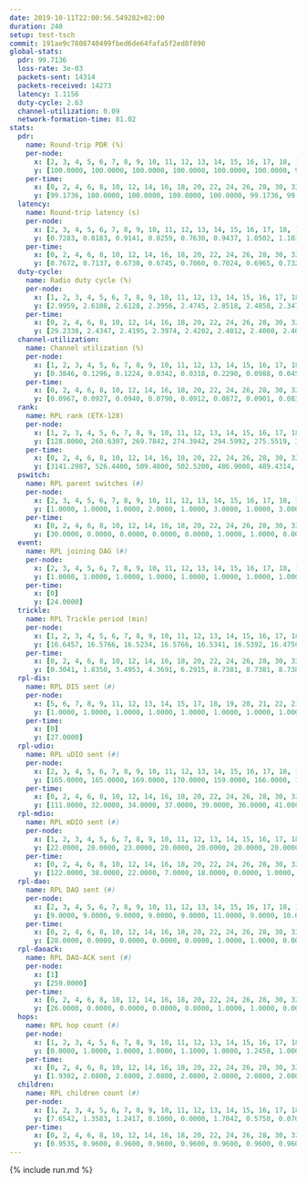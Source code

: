 ```yaml
---
date: 2019-10-11T22:00:56.549282+02:00
duration: 240
setup: test-tsch
commit: 191ae9c7808740499fbed6de64fafa5f2ed8f890
global-stats:
  pdr: 99.7136
  loss-rate: 3e-03
  packets-sent: 14314
  packets-received: 14273
  latency: 1.1156
  duty-cycle: 2.63
  channel-utilization: 0.09
  network-formation-time: 81.02
stats:
  pdr:
    name: Round-trip PDR (%)
    per-node:
      x: [2, 3, 4, 5, 6, 7, 8, 9, 10, 11, 12, 13, 14, 15, 16, 17, 18, 19, 20, 21, 22, 23, 24, 25]
      y: [100.0000, 100.0000, 100.0000, 100.0000, 100.0000, 100.0000, 99.8377, 100.0000, 100.0000, 100.0000, 99.8188, 100.0000, 100.0000, 99.4819, 100.0000, 99.3721, 99.6558, 100.0000, 98.4797, 99.4845, 99.6656, 99.3464, 98.4746, 99.5215]
    per-time:
      x: [0, 2, 4, 6, 8, 10, 12, 14, 16, 18, 20, 22, 24, 26, 28, 30, 32, 34, 36, 38, 40, 42, 44, 46, 48, 50, 52, 54, 56, 58, 60, 62, 64, 66, 68, 70, 72, 74, 76, 78, 80, 82, 84, 86, 88, 90, 92, 94, 96, 98, 100, 102, 104, 106, 108, 110, 112, 114, 116, 118, 120, 122, 124, 126, 128, 130, 132, 134, 136, 138, 140, 142, 144, 146, 148, 150, 152, 154, 156, 158, 160, 162, 164, 166, 168, 170, 172, 174, 176, 178, 180, 182, 184, 186, 188, 190, 192, 194, 196, 198, 200, 202, 204, 206, 208, 210, 212, 214, 216, 218, 220, 222, 224, 226, 228, 230, 232, 234, 236, 238]
      y: [99.1736, 100.0000, 100.0000, 100.0000, 100.0000, 99.1736, 99.1667, 100.0000, 100.0000, 100.0000, 100.0000, 99.1667, 98.3333, 99.1667, 100.0000, 99.1597, 99.1667, 100.0000, 100.0000, 98.3333, 98.3333, 99.1597, 99.1667, 98.3471, 96.6667, 99.1667, 100.0000, 100.0000, 100.0000, 100.0000, 100.0000, 98.3333, 99.1667, 100.0000, 100.0000, 100.0000, 96.6667, 100.0000, 100.0000, 99.1667, 100.0000, 100.0000, 100.0000, 100.0000, 99.1667, 99.1667, 100.0000, 100.0000, 100.0000, 100.0000, 100.0000, 100.0000, 100.0000, 100.0000, 100.0000, 100.0000, 100.0000, 100.0000, 98.3333, 100.0000, 100.0000, 100.0000, 100.0000, 100.0000, 98.3333, 100.0000, 100.0000, 100.0000, 100.0000, 99.1667, 100.0000, 100.0000, 100.0000, 100.0000, 100.0000, 100.0000, 100.0000, 100.0000, 100.0000, 100.0000, 100.0000, 98.3333, 100.0000, 100.0000, 100.0000, 100.0000, 100.0000, 100.0000, 100.0000, 100.0000, 99.1667, 100.0000, 100.0000, 100.0000, 100.0000, 100.0000, 100.0000, 100.0000, 100.0000, 100.0000, 100.0000, 100.0000, 100.0000, 100.0000, 100.0000, 100.0000, 100.0000, 100.0000, 100.0000, 100.0000, 100.0000, 100.0000, 100.0000, 100.0000, 100.0000, 100.0000, 100.0000, 100.0000, 100.0000, 96.9697]
  latency:
    name: Round-trip latency (s)
    per-node:
      x: [2, 3, 4, 5, 6, 7, 8, 9, 10, 11, 12, 13, 14, 15, 16, 17, 18, 19, 20, 21, 22, 23, 24, 25]
      y: [0.7283, 0.8183, 0.9141, 0.8259, 0.7630, 0.9437, 1.0502, 1.1037, 0.8706, 0.9945, 0.9817, 0.9590, 0.9744, 1.1144, 1.1754, 1.2591, 1.2029, 1.2884, 1.3342, 1.5114, 1.4270, 1.4940, 1.5792, 1.4538]
    per-time:
      x: [0, 2, 4, 6, 8, 10, 12, 14, 16, 18, 20, 22, 24, 26, 28, 30, 32, 34, 36, 38, 40, 42, 44, 46, 48, 50, 52, 54, 56, 58, 60, 62, 64, 66, 68, 70, 72, 74, 76, 78, 80, 82, 84, 86, 88, 90, 92, 94, 96, 98, 100, 102, 104, 106, 108, 110, 112, 114, 116, 118, 120, 122, 124, 126, 128, 130, 132, 134, 136, 138, 140, 142, 144, 146, 148, 150, 152, 154, 156, 158, 160, 162, 164, 166, 168, 170, 172, 174, 176, 178, 180, 182, 184, 186, 188, 190, 192, 194, 196, 198, 200, 202, 204, 206, 208, 210, 212, 214, 216, 218, 220, 222, 224, 226, 228, 230, 232, 234, 236, 238]
      y: [0.7672, 0.7137, 0.6730, 0.6745, 0.7060, 0.7024, 0.6965, 0.7322, 0.6904, 0.6982, 0.7630, 0.6704, 0.6363, 0.6728, 0.6850, 0.6115, 0.6867, 0.7378, 0.6957, 0.7284, 0.7681, 0.6908, 0.6946, 0.7540, 0.6335, 0.7798, 0.6747, 0.6367, 0.6471, 0.6981, 0.6536, 0.6684, 0.7215, 0.6610, 0.6759, 0.7166, 0.7544, 0.7545, 0.6982, 0.6711, 0.6086, 0.6838, 0.6930, 0.7311, 0.7668, 0.6830, 0.6961, 0.8596, 0.9328, 0.7503, 0.7107, 0.7394, 0.7390, 0.9307, 1.1552, 1.1765, 0.8759, 0.8567, 0.8943, 1.1098, 1.3201, 1.2468, 0.9938, 0.9552, 0.7990, 1.1532, 1.6094, 1.4172, 1.2156, 1.0702, 1.0300, 1.1528, 1.6642, 1.6753, 1.5159, 1.3280, 1.1548, 1.2712, 1.6136, 1.6685, 1.5526, 1.5595, 1.4102, 1.2616, 1.6005, 1.5786, 1.6142, 1.5883, 1.6250, 1.5780, 1.7004, 1.6125, 1.6291, 1.6615, 1.5653, 1.6246, 1.6603, 1.6291, 1.6730, 1.6235, 1.6107, 1.5937, 1.6257, 1.6343, 1.6027, 1.6483, 1.6643, 1.5530, 1.5915, 1.5453, 1.6346, 1.5706, 1.5694, 1.5416, 1.6066, 1.5796, 1.6172, 1.6090, 1.6163, 1.6576]
  duty-cycle:
    name: Radio duty cycle (%)
    per-node:
      x: [1, 2, 3, 4, 5, 6, 7, 8, 9, 10, 11, 12, 13, 14, 15, 16, 17, 18, 19, 20, 21, 22, 23, 24, 25]
      y: [2.9959, 2.6108, 2.6128, 2.3956, 2.4745, 2.8518, 2.4858, 2.3478, 2.5511, 2.5848, 2.4648, 2.6169, 2.7595, 2.5694, 2.7918, 2.6228, 2.6990, 2.6296, 2.6320, 2.5853, 2.6456, 2.6862, 2.7607, 2.7464, 2.7006]
    per-time:
      x: [0, 2, 4, 6, 8, 10, 12, 14, 16, 18, 20, 22, 24, 26, 28, 30, 32, 34, 36, 38, 40, 42, 44, 46, 48, 50, 52, 54, 56, 58, 60, 62, 64, 66, 68, 70, 72, 74, 76, 78, 80, 82, 84, 86, 88, 90, 92, 94, 96, 98, 100, 102, 104, 106, 108, 110, 112, 114, 116, 118, 120, 122, 124, 126, 128, 130, 132, 134, 136, 138, 140, 142, 144, 146, 148, 150, 152, 154, 156, 158, 160, 162, 164, 166, 168, 170, 172, 174, 176, 178, 180, 182, 184, 186, 188, 190, 192, 194, 196, 198, 200, 202, 204, 206, 208, 210, 212, 214, 216, 218, 220, 222, 224, 226, 228, 230, 232, 234, 236, 238]
      y: [29.2338, 2.4347, 2.4195, 2.3974, 2.4202, 2.4012, 2.4000, 2.4046, 2.4139, 2.4222, 2.4056, 2.4109, 2.4118, 2.3971, 2.4023, 2.4006, 2.3867, 2.3964, 2.3885, 2.3956, 2.4154, 2.4066, 2.4107, 2.4070, 2.4203, 2.4106, 2.4120, 2.4075, 2.3944, 2.4067, 2.4096, 2.3976, 2.4000, 2.4067, 2.3957, 2.4018, 2.3896, 2.4120, 2.4238, 2.4094, 2.4010, 2.4083, 2.4154, 2.4143, 2.4069, 2.4213, 2.4004, 2.4085, 2.3873, 2.4166, 2.4128, 2.4059, 2.4097, 2.4000, 2.4239, 2.4298, 2.4227, 2.4289, 2.4231, 2.4405, 2.4336, 2.4500, 2.4278, 2.4085, 2.4310, 2.4163, 2.4394, 2.4169, 2.4125, 2.4188, 2.4092, 2.4224, 2.4053, 2.4233, 2.4191, 2.4021, 2.4052, 2.3938, 2.4020, 2.4123, 2.3995, 2.4019, 2.4128, 2.4182, 2.4178, 2.4082, 2.4062, 2.4158, 2.4003, 2.3998, 2.4060, 2.4094, 2.4173, 2.4216, 2.4160, 2.4226, 2.4106, 2.4101, 2.4026, 2.4104, 2.4055, 2.4155, 2.4019, 2.4144, 2.4028, 2.4140, 2.3958, 2.4012, 2.3879, 2.3901, 2.4005, 2.4007, 2.3955, 2.4061, 2.3886, 2.3972, 2.4039, 2.3969, 2.4056, 2.4057]
  channel-utilization:
    name: Channel utilization (%)
    per-node:
      x: [1, 2, 3, 4, 5, 6, 7, 8, 9, 10, 11, 12, 13, 14, 15, 16, 17, 18, 19, 20, 21, 22, 23, 24, 25]
      y: [0.3846, 0.1296, 0.1224, 0.0342, 0.0318, 0.2290, 0.0988, 0.0451, 0.0359, 0.1331, 0.0315, 0.0642, 0.1532, 0.0509, 0.1393, 0.1076, 0.0443, 0.0726, 0.0742, 0.0523, 0.0358, 0.0366, 0.0327, 0.0318, 0.0321]
    per-time:
      x: [0, 2, 4, 6, 8, 10, 12, 14, 16, 18, 20, 22, 24, 26, 28, 30, 32, 34, 36, 38, 40, 42, 44, 46, 48, 50, 52, 54, 56, 58, 60, 62, 64, 66, 68, 70, 72, 74, 76, 78, 80, 82, 84, 86, 88, 90, 92, 94, 96, 98, 100, 102, 104, 106, 108, 110, 112, 114, 116, 118, 120, 122, 124, 126, 128, 130, 132, 134, 136, 138, 140, 142, 144, 146, 148, 150, 152, 154, 156, 158, 160, 162, 164, 166, 168, 170, 172, 174, 176, 178, 180, 182, 184, 186, 188, 190, 192, 194, 196, 198, 200, 202, 204, 206, 208, 210, 212, 214, 216, 218, 220, 222, 224, 226, 228, 230, 232, 234, 236, 238]
      y: [0.0967, 0.0927, 0.0940, 0.0790, 0.0912, 0.0872, 0.0901, 0.0837, 0.0888, 0.0950, 0.0901, 0.0915, 0.0896, 0.0835, 0.0865, 0.0845, 0.0782, 0.0832, 0.0823, 0.0851, 0.0956, 0.0909, 0.0895, 0.0875, 0.0938, 0.0889, 0.0897, 0.0873, 0.0824, 0.0867, 0.0876, 0.0820, 0.0844, 0.0867, 0.0791, 0.0833, 0.0809, 0.0907, 0.0951, 0.0888, 0.0811, 0.0848, 0.0907, 0.0890, 0.0857, 0.0916, 0.0843, 0.0877, 0.0776, 0.0897, 0.0868, 0.0862, 0.0853, 0.0826, 0.0952, 0.0968, 0.0951, 0.0946, 0.0943, 0.1004, 0.0958, 0.1049, 0.0970, 0.0870, 0.0993, 0.0924, 0.0984, 0.0879, 0.0876, 0.0903, 0.0876, 0.0940, 0.0867, 0.0946, 0.0923, 0.0835, 0.0826, 0.0804, 0.0856, 0.0907, 0.0813, 0.0847, 0.0891, 0.0919, 0.0900, 0.0859, 0.0838, 0.0898, 0.0848, 0.0837, 0.0866, 0.0903, 0.0930, 0.0919, 0.0922, 0.0909, 0.0901, 0.0907, 0.0878, 0.0903, 0.0884, 0.0918, 0.0842, 0.0899, 0.0857, 0.0902, 0.0846, 0.0861, 0.0808, 0.0796, 0.0853, 0.0839, 0.0813, 0.0847, 0.0787, 0.0838, 0.0864, 0.0827, 0.0891, 0.0889]
  rank:
    name: RPL rank (ETX-128)
    per-node:
      x: [1, 2, 3, 4, 5, 6, 7, 8, 9, 10, 11, 12, 13, 14, 15, 16, 17, 18, 19, 20, 21, 22, 23, 24, 25]
      y: [128.0000, 260.6307, 269.7842, 274.3942, 294.5992, 275.5519, 375.4856, 388.2863, 444.3045, 336.5436, 475.6091, 414.2295, 443.1230, 477.0691, 443.4549, 542.3745, 783.6492, 585.1165, 596.6000, 623.3469, 956.1220, 922.6559, 734.9194, 744.2449, 733.8659]
    per-time:
      x: [0, 2, 4, 6, 8, 10, 12, 14, 16, 18, 20, 22, 24, 26, 28, 30, 32, 34, 36, 38, 40, 42, 44, 46, 48, 50, 52, 54, 56, 58, 60, 62, 64, 66, 68, 70, 72, 74, 76, 78, 80, 82, 84, 86, 88, 90, 92, 94, 96, 98, 100, 102, 104, 106, 108, 110, 112, 114, 116, 118, 120, 122, 124, 126, 128, 130, 132, 134, 136, 138, 140, 142, 144, 146, 148, 150, 152, 154, 156, 158, 160, 162, 164, 166, 168, 170, 172, 174, 176, 178, 180, 182, 184, 186, 188, 190, 192, 194, 196, 198, 200, 202, 204, 206, 208, 210, 212, 214, 216, 218, 220, 222, 224, 226, 228, 230, 232, 234, 236, 238]
      y: [3141.2987, 526.4400, 509.4800, 502.5200, 486.9000, 489.4314, 500.6275, 518.3400, 515.3400, 512.5962, 504.9804, 506.0588, 513.6481, 502.0000, 486.7800, 489.9400, 472.2600, 467.6000, 476.1569, 480.8269, 480.8000, 473.7647, 465.9804, 462.9800, 465.3400, 465.5283, 462.3600, 460.9216, 454.8431, 462.6154, 463.0577, 443.6200, 453.5600, 454.1000, 445.0400, 446.3200, 456.5882, 458.0962, 456.4808, 452.6600, 462.2400, 471.9000, 475.3000, 487.1600, 480.2600, 470.8302, 475.7500, 463.6600, 461.1000, 473.5000, 482.9000, 484.8600, 481.0784, 471.8235, 477.6731, 480.6538, 487.4800, 488.1569, 482.2157, 477.5800, 485.7170, 499.3400, 498.1923, 483.6863, 482.9608, 475.3846, 476.7358, 469.5000, 474.3800, 471.0196, 471.0196, 470.4118, 470.8600, 477.5294, 466.3654, 458.8600, 459.6800, 456.9800, 458.8800, 459.0800, 455.5294, 453.7255, 454.5400, 450.7200, 449.8800, 451.8800, 456.9800, 460.5800, 463.1961, 461.5600, 457.5490, 463.5600, 461.1961, 462.2000, 463.6000, 459.0800, 462.4118, 460.6800, 457.4902, 455.3000, 458.2000, 468.2745, 457.7115, 453.6000, 457.9216, 457.6863, 451.5200, 463.5882, 458.0196, 449.0200, 446.0800, 446.9000, 444.5000, 442.5200, 443.4400, 443.2800, 443.1000, 440.7600, 443.8235, 438.3725]
  pswitch:
    name: RPL parent switches (#)
    per-node:
      x: [2, 3, 4, 5, 6, 7, 8, 9, 10, 11, 12, 13, 14, 15, 16, 17, 18, 19, 20, 21, 22, 23, 24, 25]
      y: [1.0000, 1.0000, 1.0000, 2.0000, 1.0000, 3.0000, 1.0000, 3.0000, 1.0000, 3.0000, 4.0000, 4.0000, 6.0000, 4.0000, 11.0000, 8.0000, 9.0000, 5.0000, 5.0000, 6.0000, 7.0000, 9.0000, 6.0000, 7.0000]
    per-time:
      x: [0, 2, 4, 6, 8, 10, 12, 14, 16, 18, 20, 22, 24, 26, 28, 30, 32, 34, 36, 38, 40, 42, 44, 46, 48, 50, 52, 54, 56, 58, 60, 62, 64, 66, 68, 70, 72, 74, 76, 78, 80, 82, 84, 86, 88, 90, 92, 94, 96, 98, 100, 102, 104, 106, 108, 110, 112, 114, 116, 118, 120, 122, 124, 126, 128, 130, 132, 134, 136, 138, 140, 142, 144, 146, 148, 150, 152, 154, 156, 158, 160, 162, 164, 166, 168, 170, 172, 174, 176, 178, 180, 182, 184, 186, 188, 190, 192, 194, 196, 198, 200, 202, 204, 206, 208, 210, 212, 214, 216, 218, 220, 222, 224, 226, 228, 230, 232, 234, 236, 238]
      y: [30.0000, 0.0000, 0.0000, 0.0000, 0.0000, 1.0000, 1.0000, 0.0000, 0.0000, 2.0000, 1.0000, 1.0000, 4.0000, 2.0000, 0.0000, 0.0000, 0.0000, 0.0000, 1.0000, 2.0000, 0.0000, 1.0000, 1.0000, 0.0000, 0.0000, 3.0000, 0.0000, 1.0000, 1.0000, 2.0000, 2.0000, 0.0000, 0.0000, 0.0000, 0.0000, 0.0000, 1.0000, 2.0000, 2.0000, 0.0000, 0.0000, 0.0000, 0.0000, 0.0000, 0.0000, 3.0000, 2.0000, 0.0000, 0.0000, 0.0000, 0.0000, 0.0000, 1.0000, 1.0000, 2.0000, 2.0000, 0.0000, 1.0000, 1.0000, 0.0000, 3.0000, 0.0000, 2.0000, 1.0000, 1.0000, 2.0000, 3.0000, 0.0000, 0.0000, 1.0000, 1.0000, 1.0000, 0.0000, 1.0000, 2.0000, 0.0000, 0.0000, 0.0000, 0.0000, 0.0000, 1.0000, 1.0000, 0.0000, 0.0000, 0.0000, 0.0000, 0.0000, 0.0000, 1.0000, 0.0000, 1.0000, 0.0000, 1.0000, 0.0000, 0.0000, 0.0000, 1.0000, 0.0000, 1.0000, 0.0000, 0.0000, 1.0000, 2.0000, 0.0000, 1.0000, 1.0000, 0.0000, 1.0000, 1.0000, 0.0000, 0.0000, 0.0000, 0.0000, 0.0000, 0.0000, 0.0000, 0.0000, 0.0000, 1.0000, 1.0000]
  event:
    name: RPL joining DAG (#)
    per-node:
      x: [2, 3, 4, 5, 6, 7, 8, 9, 10, 11, 12, 13, 14, 15, 16, 17, 18, 19, 20, 21, 22, 23, 24, 25]
      y: [1.0000, 1.0000, 1.0000, 1.0000, 1.0000, 1.0000, 1.0000, 1.0000, 1.0000, 1.0000, 1.0000, 1.0000, 1.0000, 1.0000, 1.0000, 1.0000, 1.0000, 1.0000, 1.0000, 1.0000, 1.0000, 1.0000, 1.0000, 1.0000]
    per-time:
      x: [0]
      y: [24.0000]
  trickle:
    name: RPL Trickle period (min)
    per-node:
      x: [1, 2, 3, 4, 5, 6, 7, 8, 9, 10, 11, 12, 13, 14, 15, 16, 17, 18, 19, 20, 21, 22, 23, 24, 25]
      y: [16.6457, 16.5766, 16.5234, 16.5766, 16.5341, 16.5392, 16.4750, 16.5302, 16.5326, 16.5755, 16.5469, 16.5351, 16.5345, 16.3291, 16.5340, 16.3606, 16.5492, 16.5181, 16.4746, 16.5384, 16.5061, 16.5454, 16.6196, 16.6091, 16.5949]
    per-time:
      x: [0, 2, 4, 6, 8, 10, 12, 14, 16, 18, 20, 22, 24, 26, 28, 30, 32, 34, 36, 38, 40, 42, 44, 46, 48, 50, 52, 54, 56, 58, 60, 62, 64, 66, 68, 70, 72, 74, 76, 78, 80, 82, 84, 86, 88, 90, 92, 94, 96, 98, 100, 102, 104, 106, 108, 110, 112, 114, 116, 118, 120, 122, 124, 126, 128, 130, 132, 134, 136, 138, 140, 142, 144, 146, 148, 150, 152, 154, 156, 158, 160, 162, 164, 166, 168, 170, 172, 174, 176, 178, 180, 182, 184, 186, 188, 190, 192, 194, 196, 198, 200, 202, 204, 206, 208, 210, 212, 214, 216, 218, 220, 222, 224, 226, 228, 230, 232, 234, 236, 238]
      y: [0.3041, 1.8350, 3.4953, 4.3691, 6.2915, 8.7381, 8.7381, 8.7381, 9.4372, 17.1402, 17.4763, 17.4763, 17.4763, 17.4763, 17.4763, 17.4763, 17.4763, 17.4763, 17.4763, 17.4763, 17.4763, 17.4763, 17.4763, 17.4763, 17.4763, 17.4763, 17.4763, 17.4763, 17.4763, 17.4763, 17.4763, 17.4763, 17.4763, 17.4763, 17.4763, 17.4763, 17.4763, 17.4763, 17.4763, 17.4763, 17.4763, 17.4763, 17.4763, 17.4763, 17.4763, 17.4763, 17.4763, 17.4763, 17.4763, 17.4763, 17.4763, 17.4763, 17.4763, 17.4763, 17.4763, 17.4763, 17.4763, 17.4763, 17.4763, 17.4763, 17.4763, 17.4763, 17.4763, 17.4763, 17.4763, 17.4763, 17.4763, 17.4763, 17.4763, 17.4763, 17.4763, 17.4763, 17.4763, 17.4763, 17.4763, 17.4763, 17.4763, 17.4763, 17.4763, 17.4763, 17.4763, 17.4763, 17.4763, 17.4763, 17.4763, 17.4763, 17.4763, 17.4763, 17.4763, 17.4763, 17.4763, 17.4763, 17.4763, 17.4763, 17.4763, 17.4763, 17.4763, 17.4763, 17.4763, 17.4763, 17.4763, 17.4763, 17.4763, 17.4763, 17.4763, 17.4763, 17.4763, 17.4763, 17.4763, 17.4763, 17.4763, 17.4763, 17.4763, 17.4763, 17.4763, 17.4763, 17.4763, 17.4763, 17.4763, 17.4763]
  rpl-dis:
    name: RPL DIS sent (#)
    per-node:
      x: [5, 6, 7, 8, 9, 11, 12, 13, 14, 15, 17, 18, 19, 20, 21, 22, 23, 24, 25]
      y: [1.0000, 1.0000, 1.0000, 1.0000, 1.0000, 1.0000, 1.0000, 1.0000, 1.0000, 1.0000, 2.0000, 2.0000, 2.0000, 1.0000, 2.0000, 2.0000, 2.0000, 2.0000, 2.0000]
    per-time:
      x: [0]
      y: [27.0000]
  rpl-udio:
    name: RPL uDIO sent (#)
    per-node:
      x: [2, 3, 4, 5, 6, 7, 8, 9, 10, 11, 12, 13, 14, 15, 16, 17, 18, 19, 20, 21, 22, 23, 24, 25]
      y: [165.0000, 165.0000, 169.0000, 170.0000, 159.0000, 166.0000, 167.0000, 171.0000, 164.0000, 166.0000, 167.0000, 165.0000, 175.0000, 150.0000, 172.0000, 171.0000, 162.0000, 174.0000, 166.0000, 166.0000, 174.0000, 166.0000, 158.0000, 161.0000]
    per-time:
      x: [0, 2, 4, 6, 8, 10, 12, 14, 16, 18, 20, 22, 24, 26, 28, 30, 32, 34, 36, 38, 40, 42, 44, 46, 48, 50, 52, 54, 56, 58, 60, 62, 64, 66, 68, 70, 72, 74, 76, 78, 80, 82, 84, 86, 88, 90, 92, 94, 96, 98, 100, 102, 104, 106, 108, 110, 112, 114, 116, 118, 120, 122, 124, 126, 128, 130, 132, 134, 136, 138, 140, 142, 144, 146, 148, 150, 152, 154, 156, 158, 160, 162, 164, 166, 168, 170, 172, 174, 176, 178, 180, 182, 184, 186, 188, 190, 192, 194, 196, 198, 200, 202, 204, 206, 208, 210, 212, 214, 216, 218, 220, 222, 224, 226, 228, 230, 232, 234, 236, 238, 240]
      y: [111.0000, 32.0000, 34.0000, 37.0000, 39.0000, 36.0000, 41.0000, 29.0000, 31.0000, 36.0000, 33.0000, 34.0000, 34.0000, 28.0000, 35.0000, 32.0000, 30.0000, 32.0000, 35.0000, 36.0000, 34.0000, 37.0000, 31.0000, 29.0000, 35.0000, 31.0000, 32.0000, 31.0000, 34.0000, 40.0000, 29.0000, 35.0000, 30.0000, 35.0000, 34.0000, 32.0000, 31.0000, 34.0000, 36.0000, 30.0000, 26.0000, 33.0000, 30.0000, 39.0000, 31.0000, 34.0000, 31.0000, 30.0000, 29.0000, 29.0000, 39.0000, 30.0000, 35.0000, 30.0000, 29.0000, 34.0000, 32.0000, 35.0000, 31.0000, 32.0000, 36.0000, 34.0000, 36.0000, 37.0000, 30.0000, 28.0000, 36.0000, 32.0000, 35.0000, 31.0000, 32.0000, 33.0000, 34.0000, 28.0000, 27.0000, 29.0000, 35.0000, 33.0000, 30.0000, 31.0000, 31.0000, 32.0000, 29.0000, 35.0000, 33.0000, 32.0000, 31.0000, 32.0000, 34.0000, 30.0000, 32.0000, 32.0000, 37.0000, 33.0000, 32.0000, 29.0000, 32.0000, 36.0000, 36.0000, 32.0000, 32.0000, 34.0000, 28.0000, 31.0000, 35.0000, 28.0000, 34.0000, 32.0000, 36.0000, 31.0000, 35.0000, 28.0000, 33.0000, 30.0000, 35.0000, 34.0000, 30.0000, 31.0000, 34.0000, 27.0000, 0.0000]
  rpl-mdio:
    name: RPL mDIO sent (#)
    per-node:
      x: [1, 2, 3, 4, 5, 6, 7, 8, 9, 10, 11, 12, 13, 14, 15, 16, 17, 18, 19, 20, 21, 22, 23, 24, 25]
      y: [22.0000, 20.0000, 23.0000, 20.0000, 20.0000, 20.0000, 20.0000, 21.0000, 21.0000, 21.0000, 21.0000, 24.0000, 23.0000, 21.0000, 23.0000, 27.0000, 21.0000, 23.0000, 25.0000, 23.0000, 22.0000, 20.0000, 21.0000, 21.0000, 20.0000]
    per-time:
      x: [0, 2, 4, 6, 8, 10, 12, 14, 16, 18, 20, 22, 24, 26, 28, 30, 32, 34, 36, 38, 40, 42, 44, 46, 48, 50, 52, 54, 56, 58, 60, 62, 64, 66, 68, 70, 72, 74, 76, 78, 80, 82, 84, 86, 88, 90, 92, 94, 96, 98, 100, 102, 104, 106, 108, 110, 112, 114, 116, 118, 120, 122, 124, 126, 128, 130, 132, 134, 136, 138, 140, 142, 144, 146, 148, 150, 152, 154, 156, 158, 160, 162, 164, 166, 168, 170, 172, 174, 176, 178, 180, 182, 184, 186, 188, 190, 192, 194, 196, 198, 200, 202, 204, 206, 208, 210, 212, 214, 216, 218, 220, 222, 224, 226, 228, 230, 232, 234, 236, 238, 240]
      y: [122.0000, 38.0000, 22.0000, 7.0000, 18.0000, 0.0000, 1.0000, 10.0000, 12.0000, 2.0000, 0.0000, 0.0000, 0.0000, 5.0000, 2.0000, 7.0000, 6.0000, 5.0000, 0.0000, 0.0000, 0.0000, 0.0000, 6.0000, 5.0000, 4.0000, 8.0000, 2.0000, 0.0000, 0.0000, 0.0000, 0.0000, 2.0000, 5.0000, 8.0000, 9.0000, 1.0000, 0.0000, 0.0000, 0.0000, 0.0000, 7.0000, 8.0000, 4.0000, 6.0000, 0.0000, 0.0000, 0.0000, 0.0000, 3.0000, 7.0000, 5.0000, 4.0000, 6.0000, 0.0000, 0.0000, 0.0000, 0.0000, 7.0000, 5.0000, 4.0000, 5.0000, 4.0000, 0.0000, 0.0000, 0.0000, 1.0000, 4.0000, 4.0000, 7.0000, 7.0000, 2.0000, 0.0000, 0.0000, 0.0000, 4.0000, 9.0000, 3.0000, 4.0000, 4.0000, 1.0000, 0.0000, 0.0000, 0.0000, 2.0000, 8.0000, 6.0000, 4.0000, 5.0000, 0.0000, 0.0000, 0.0000, 0.0000, 4.0000, 6.0000, 5.0000, 10.0000, 0.0000, 0.0000, 0.0000, 0.0000, 0.0000, 6.0000, 5.0000, 6.0000, 6.0000, 2.0000, 0.0000, 0.0000, 0.0000, 3.0000, 2.0000, 4.0000, 7.0000, 8.0000, 1.0000, 0.0000, 0.0000, 0.0000, 3.0000, 8.0000, 0.0000]
  rpl-dao:
    name: RPL DAO sent (#)
    per-node:
      x: [2, 3, 4, 5, 6, 7, 8, 9, 10, 11, 12, 13, 14, 15, 16, 17, 18, 19, 20, 21, 22, 23, 24, 25]
      y: [9.0000, 9.0000, 9.0000, 9.0000, 9.0000, 11.0000, 9.0000, 10.0000, 9.0000, 11.0000, 12.0000, 10.0000, 13.0000, 11.0000, 15.0000, 14.0000, 12.0000, 10.0000, 12.0000, 11.0000, 12.0000, 13.0000, 11.0000, 12.0000]
    per-time:
      x: [0, 2, 4, 6, 8, 10, 12, 14, 16, 18, 20, 22, 24, 26, 28, 30, 32, 34, 36, 38, 40, 42, 44, 46, 48, 50, 52, 54, 56, 58, 60, 62, 64, 66, 68, 70, 72, 74, 76, 78, 80, 82, 84, 86, 88, 90, 92, 94, 96, 98, 100, 102, 104, 106, 108, 110, 112, 114, 116, 118, 120, 122, 124, 126, 128, 130, 132, 134, 136, 138, 140, 142, 144, 146, 148, 150, 152, 154, 156, 158, 160, 162, 164, 166, 168, 170, 172, 174, 176, 178, 180, 182, 184, 186, 188, 190, 192, 194, 196, 198, 200, 202, 204, 206, 208, 210, 212, 214, 216, 218, 220, 222, 224, 226, 228, 230, 232, 234, 236, 238]
      y: [28.0000, 0.0000, 0.0000, 0.0000, 0.0000, 1.0000, 1.0000, 0.0000, 0.0000, 2.0000, 1.0000, 1.0000, 5.0000, 2.0000, 14.0000, 0.0000, 0.0000, 0.0000, 1.0000, 2.0000, 1.0000, 1.0000, 1.0000, 2.0000, 0.0000, 2.0000, 1.0000, 3.0000, 13.0000, 3.0000, 2.0000, 0.0000, 1.0000, 0.0000, 0.0000, 1.0000, 2.0000, 3.0000, 1.0000, 1.0000, 1.0000, 1.0000, 8.0000, 4.0000, 2.0000, 3.0000, 2.0000, 0.0000, 0.0000, 1.0000, 1.0000, 1.0000, 2.0000, 1.0000, 4.0000, 2.0000, 2.0000, 8.0000, 2.0000, 2.0000, 4.0000, 1.0000, 2.0000, 2.0000, 1.0000, 2.0000, 4.0000, 1.0000, 2.0000, 2.0000, 1.0000, 8.0000, 0.0000, 1.0000, 3.0000, 1.0000, 2.0000, 0.0000, 1.0000, 1.0000, 2.0000, 3.0000, 0.0000, 3.0000, 1.0000, 8.0000, 0.0000, 1.0000, 4.0000, 1.0000, 1.0000, 2.0000, 1.0000, 0.0000, 2.0000, 3.0000, 1.0000, 2.0000, 1.0000, 4.0000, 2.0000, 1.0000, 3.0000, 3.0000, 1.0000, 4.0000, 1.0000, 1.0000, 1.0000, 1.0000, 1.0000, 2.0000, 0.0000, 1.0000, 5.0000, 1.0000, 3.0000, 2.0000, 3.0000, 5.0000]
  rpl-daoack:
    name: RPL DAO-ACK sent (#)
    per-node:
      x: [1]
      y: [259.0000]
    per-time:
      x: [0, 2, 4, 6, 8, 10, 12, 14, 16, 18, 20, 22, 24, 26, 28, 30, 32, 34, 36, 38, 40, 42, 44, 46, 48, 50, 52, 54, 56, 58, 60, 62, 64, 66, 68, 70, 72, 74, 76, 78, 80, 82, 84, 86, 88, 90, 92, 94, 96, 98, 100, 102, 104, 106, 108, 110, 112, 114, 116, 118, 120, 122, 124, 126, 128, 130, 132, 134, 136, 138, 140, 142, 144, 146, 148, 150, 152, 154, 156, 158, 160, 162, 164, 166, 168, 170, 172, 174, 176, 178, 180, 182, 184, 186, 188, 190, 192, 194, 196, 198, 200, 202, 204, 206, 208, 210, 212, 214, 216, 218, 220, 222, 224, 226, 228, 230, 232, 234, 236, 238]
      y: [26.0000, 0.0000, 0.0000, 0.0000, 0.0000, 1.0000, 1.0000, 0.0000, 0.0000, 2.0000, 1.0000, 1.0000, 5.0000, 2.0000, 14.0000, 0.0000, 0.0000, 0.0000, 1.0000, 2.0000, 1.0000, 1.0000, 1.0000, 2.0000, 0.0000, 2.0000, 1.0000, 3.0000, 12.0000, 3.0000, 2.0000, 0.0000, 1.0000, 0.0000, 0.0000, 1.0000, 2.0000, 2.0000, 2.0000, 1.0000, 1.0000, 1.0000, 8.0000, 3.0000, 2.0000, 3.0000, 2.0000, 0.0000, 0.0000, 1.0000, 1.0000, 1.0000, 2.0000, 1.0000, 4.0000, 2.0000, 2.0000, 8.0000, 2.0000, 2.0000, 4.0000, 1.0000, 2.0000, 2.0000, 1.0000, 2.0000, 4.0000, 1.0000, 2.0000, 2.0000, 1.0000, 8.0000, 0.0000, 1.0000, 3.0000, 1.0000, 2.0000, 0.0000, 1.0000, 1.0000, 2.0000, 3.0000, 0.0000, 3.0000, 1.0000, 8.0000, 0.0000, 1.0000, 4.0000, 1.0000, 1.0000, 2.0000, 1.0000, 0.0000, 2.0000, 3.0000, 1.0000, 2.0000, 1.0000, 4.0000, 2.0000, 1.0000, 3.0000, 3.0000, 1.0000, 4.0000, 1.0000, 1.0000, 1.0000, 1.0000, 1.0000, 2.0000, 0.0000, 1.0000, 5.0000, 1.0000, 3.0000, 2.0000, 3.0000, 5.0000]
  hops:
    name: RPL hop count (#)
    per-node:
      x: [1, 2, 3, 4, 5, 6, 7, 8, 9, 10, 11, 12, 13, 14, 15, 16, 17, 18, 19, 20, 21, 22, 23, 24, 25]
      y: [0.0000, 1.0000, 1.0000, 1.0000, 1.1000, 1.0000, 1.2458, 1.0000, 2.0000, 1.0000, 2.0000, 2.0000, 2.0000, 2.0042, 2.0000, 2.6500, 2.5397, 3.0000, 3.1083, 3.1625, 3.5732, 3.2134, 4.0879, 4.2134, 4.0921]
    per-time:
      x: [0, 2, 4, 6, 8, 10, 12, 14, 16, 18, 20, 22, 24, 26, 28, 30, 32, 34, 36, 38, 40, 42, 44, 46, 48, 50, 52, 54, 56, 58, 60, 62, 64, 66, 68, 70, 72, 74, 76, 78, 80, 82, 84, 86, 88, 90, 92, 94, 96, 98, 100, 102, 104, 106, 108, 110, 112, 114, 116, 118, 120, 122, 124, 126, 128, 130, 132, 134, 136, 138, 140, 142, 144, 146, 148, 150, 152, 154, 156, 158, 160, 162, 164, 166, 168, 170, 172, 174, 176, 178, 180, 182, 184, 186, 188, 190, 192, 194, 196, 198, 200, 202, 204, 206, 208, 210, 212, 214, 216, 218, 220, 222, 224, 226, 228, 230, 232, 234, 236, 238]
      y: [1.9302, 2.0800, 2.0800, 2.0800, 2.0800, 2.0800, 2.0800, 2.0800, 2.0800, 2.2200, 2.3600, 2.2000, 2.1200, 2.0800, 2.0800, 2.0800, 2.0800, 2.0800, 2.0800, 2.0800, 2.0800, 2.0800, 2.0800, 2.0800, 2.0800, 2.0800, 2.0800, 2.0800, 2.0800, 2.0800, 2.0400, 2.0400, 2.0400, 2.0400, 2.0400, 2.0400, 2.0400, 2.1200, 2.1200, 2.1200, 2.1200, 2.1200, 2.1200, 2.1200, 2.1200, 2.1600, 2.1600, 2.1600, 2.1600, 2.1600, 2.1600, 2.1600, 2.1600, 2.1600, 2.1600, 2.3000, 2.3200, 2.3200, 2.3200, 2.3200, 2.3600, 2.3600, 2.3600, 2.3600, 2.2800, 2.2800, 2.2400, 2.2000, 2.2000, 2.2000, 2.2000, 2.2000, 2.2000, 2.2000, 2.0800, 2.0800, 2.0800, 2.0800, 2.0800, 2.0800, 2.0800, 2.0800, 2.0800, 2.0800, 2.0800, 2.0800, 2.0800, 2.0800, 2.0800, 2.0800, 2.1600, 2.2400, 2.3200, 2.3200, 2.3200, 2.3200, 2.3200, 2.3200, 2.3200, 2.3200, 2.3200, 2.3200, 2.2600, 2.2400, 2.2200, 2.2000, 2.2000, 2.2000, 2.1800, 2.1600, 2.1600, 2.1600, 2.1600, 2.1600, 2.1600, 2.1600, 2.1600, 2.1600, 2.1600, 2.0800]
  children:
    name: RPL children count (#)
    per-node:
      x: [1, 2, 3, 4, 5, 6, 7, 8, 9, 10, 11, 12, 13, 14, 15, 16, 17, 18, 19, 20, 21, 22, 23, 24, 25]
      y: [7.6542, 1.3583, 1.2417, 0.1000, 0.0000, 1.7042, 0.5750, 0.0708, 0.0000, 2.1875, 0.0000, 0.4500, 1.7625, 0.2125, 1.7950, 1.5792, 0.2385, 1.2500, 1.1667, 0.6333, 0.0000, 0.0000, 0.0000, 0.0000, 0.0000]
    per-time:
      x: [0, 2, 4, 6, 8, 10, 12, 14, 16, 18, 20, 22, 24, 26, 28, 30, 32, 34, 36, 38, 40, 42, 44, 46, 48, 50, 52, 54, 56, 58, 60, 62, 64, 66, 68, 70, 72, 74, 76, 78, 80, 82, 84, 86, 88, 90, 92, 94, 96, 98, 100, 102, 104, 106, 108, 110, 112, 114, 116, 118, 120, 122, 124, 126, 128, 130, 132, 134, 136, 138, 140, 142, 144, 146, 148, 150, 152, 154, 156, 158, 160, 162, 164, 166, 168, 170, 172, 174, 176, 178, 180, 182, 184, 186, 188, 190, 192, 194, 196, 198, 200, 202, 204, 206, 208, 210, 212, 214, 216, 218, 220, 222, 224, 226, 228, 230, 232, 234, 236, 238]
      y: [0.9535, 0.9600, 0.9600, 0.9600, 0.9600, 0.9600, 0.9600, 0.9600, 0.9600, 0.9600, 0.9600, 0.9600, 0.9600, 0.9600, 0.9600, 0.9600, 0.9600, 0.9600, 0.9600, 0.9600, 0.9600, 0.9600, 0.9600, 0.9600, 0.9600, 0.9600, 0.9600, 0.9600, 0.9600, 0.9600, 0.9600, 0.9600, 0.9600, 0.9600, 0.9600, 0.9600, 0.9600, 0.9600, 0.9600, 0.9600, 0.9600, 0.9600, 0.9600, 0.9600, 0.9600, 0.9600, 0.9600, 0.9600, 0.9600, 0.9600, 0.9600, 0.9600, 0.9600, 0.9600, 0.9600, 0.9600, 0.9600, 0.9600, 0.9600, 0.9600, 0.9600, 0.9600, 0.9600, 0.9600, 0.9600, 0.9600, 0.9600, 0.9600, 0.9600, 0.9600, 0.9600, 0.9600, 0.9600, 0.9600, 0.9600, 0.9600, 0.9600, 0.9600, 0.9600, 0.9600, 0.9600, 0.9600, 0.9600, 0.9600, 0.9600, 0.9600, 0.9600, 0.9600, 0.9600, 0.9600, 0.9600, 0.9600, 0.9600, 0.9600, 0.9600, 0.9600, 0.9600, 0.9600, 0.9600, 0.9600, 0.9600, 0.9600, 0.9600, 0.9600, 0.9600, 0.9600, 0.9600, 0.9600, 0.9600, 0.9600, 0.9600, 0.9600, 0.9600, 0.9600, 0.9600, 0.9600, 0.9600, 0.9600, 0.9600, 0.9600]
---
```


{% include run.md %}
